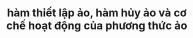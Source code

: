 ---
published: true
layout: post
title: hàm thiết lập ảo, hàm hủy ảo và cơ chế hoạt động của phương thức ảo
categories: oop
img: bai26.png
lesson: 19
excerpt_separator: <!--more-->
---